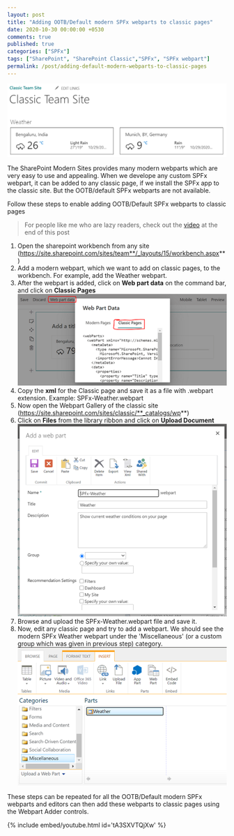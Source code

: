 ```yaml
---
layout: post
title: "Adding OOTB/Default modern SPFx webparts to classic pages"
date: 2020-10-30 00:00:00 +0530
comments: true
published: true
categories: ["SPFx"]
tags: ["SharePoint", "SharePoint Classic","SPFx", "SPFx webpart"]
permalink: /post/adding-default-modern-webparts-to-classic-pages
---
```


![](/assets/images/adding-spfx-webparts-to-classic-pages.png)

The SharePoint Modern Sites provides many modern webparts which are very easy to use and appealing. When we develope any custom SPFx webpart, it can be added to any classic page, if we install the SPFx app to the classic site. But the OOTB/default SPFx webparts are not available.

Follow these steps to enable adding OOTB/Default SPFx webparts to classic pages

> For people like me who are lazy readers, check out the [video](https://www.youtube.com/watch?v=tA3SXVTQjXw) at the end of this post

1. Open the sharepoint workbench from any site (https://site.sharepoint.com/sites/team**/_layouts/15/workbench.aspx**)
2. Add a modern webpart, which we want to add on classic pages, to the workbench. For example, add the Weather webpart.
3. After the webpart is added, click on **Web part data** on the command bar, and click on **Classic Pages**
    ![](/assets/images/adding-spfx-webparts-to-classic-pages-1.png)
4. Copy the **xml** for the Classic page and save it as a file with .webpart extension. Example: SPFx-Weather.webpart
5. Now open the Webpart Gallery of the classic site (https://site.sharepoint.com/sites/classic/**_catalogs/wp**)
6. Click on **Files** from the library ribbon and click on **Upload Document**
    ![](/assets/images/adding-spfx-webparts-to-classic-pages-3.png)
7. Browse and upload the SPFx-Weather.webpart file and save it.
8. Now, edit any classic page and try to add a webpart. We should see the modern SPFx Weather webpart under the 'Miscellaneous' (or a custom group which was given in previous step) category.
![](/assets/images/adding-spfx-webparts-to-classic-pages-2.png)

These steps can be repeated for all the OOTB/Default modern SPFx webparts and editors can then add these webparts to classic pages using the Webpart Adder controls.

{% include embed/youtube.html id='tA3SXVTQjXw' %}